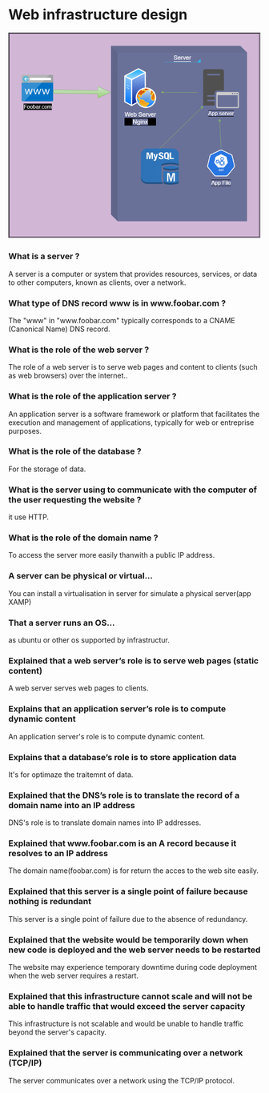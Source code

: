 <h1>Web infrastructure design</h1>

![exo0](Task0.png)


<h3>What is a server ?</h3>
<p>A server is a computer or system that provides resources, services,
or data to other computers, known as clients, over a network.</p>
<h3>What type of DNS record www is in www.foobar.com ?</h3>
<p>The "www" in "www.foobar.com" typically corresponds to a CNAME (Canonical Name) DNS record.</p>
<h3>What is the role of the web server ?</h3>
<p>The role of a web server is to serve web pages and content to clients (such as web browsers) over the internet..</p>
<h3>What is the role of the application server ?</h3>
<p>An application server is a software framework or platform that
facilitates the execution and management of applications, typically for web or
entreprise purposes.</p>
<h3>What is the role of the database ?</h3>
<p>For the storage of data.</p>
<h3>What is the server using to communicate with the computer of the user requesting the website ?</h3>
<p>it use HTTP.</p>
<h3>What is the role of the domain name ?</h3>
<p>To access the server more easily thanwith a public IP address.</p>
<h3>A server can be physical or virtual...</h3>
<p>You can install a virtualisation in server for simulate a physical server(app XAMP)</p>
<h3>That a server runs an OS...</h3>
<p>as ubuntu or other os supported by infrastructur.</p>
<h3>Explained that a web server’s role is to serve web pages (static content)</h3>
<p>A web server serves web pages to clients.</p>
<h3>Explains that an application server’s role is to compute dynamic content</h3>
<p>An application server's role is to compute dynamic content.</p>
<h3>Explains that a database’s role is to store application data</h3>
<p>It's for optimaze the traitemnt of data.</p>
<h3>Explained that the DNS’s role is to translate the record of a domain name into an IP address</h3>
<p>DNS's role is to translate domain names into IP addresses.</p>
<h3>Explained that www.foobar.com is an A record because it resolves to an IP address</h3>
<p>The domain name(foobar.com) is for return the acces to the web site easily.</p>
<h3>Explained that this server is a single point of failure because nothing is redundant</h3>
<p>This server is a single point of failure due to the absence of redundancy.</p>
<h3>Explained that the website would be temporarily down when new code is deployed and the web server needs to be restarted</h3>
<p>The website may experience temporary downtime during code deployment when the web server requires a restart.</p>
<h3>Explained that this infrastructure cannot scale and will not be able to handle traffic that would exceed the server capacity</h3>
<p>This infrastructure is not scalable and would be unable to handle traffic beyond the server's capacity.</p>
<h3>Explained that the server is communicating over a network (TCP/IP)</h3>
<p>The server communicates over a network using the TCP/IP protocol.</p>


